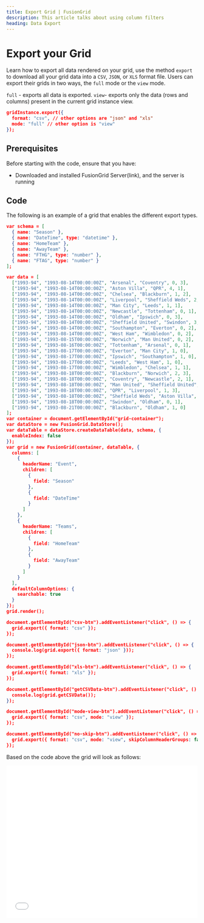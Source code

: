 ```yaml
---
title: Export Grid | FusionGrid
description: This article talks about using column filters
heading: Data Export
---
```

# Export your Grid
Learn how to export all data rendered on your grid, use the method `export` to download all your grid data into a `CSV`, `JSON`, or `XLS` format file. 
Users can export their grids in two ways, the `full` mode or the `view` mode. 

`full` - exports all data is exported.
`view`- exports only the data (rows and columns) present in the current grid instance view. 

```json
gridInstance.export({
  format: "csv", // other options are "json" and "xls"
  mode: "full" // other option is "view"
});
```
## Prerequisites

Before starting with the code, ensure that you have:

- Downloaded and installed FusionGrid Server(link), and the server is running

## Code

The following is an example of a grid that enables the different export types.
```json
var schema = [
  { name: "Season" },
  { name: "DateTime", type: "datetime" },
  { name: "HomeTeam" },
  { name: "AwayTeam" },
  { name: "FTHG", type: "number" },
  { name: "FTAG", type: "number" }
];

var data = [
  ["1993-94", "1993-08-14T00:00:00Z", "Arsenal", "Coventry", 0, 3],
  ["1993-94", "1993-08-14T00:00:00Z", "Aston Villa", "QPR", 4, 1],
  ["1993-94", "1993-08-14T00:00:00Z", "Chelsea", "Blackburn", 1, 2],
  ["1993-94", "1993-08-14T00:00:00Z", "Liverpool", "Sheffield Weds", 2, 0],
  ["1993-94", "1993-08-14T00:00:00Z", "Man City", "Leeds", 1, 1],
  ["1993-94", "1993-08-14T00:00:00Z", "Newcastle", "Tottenham", 0, 1],
  ["1993-94", "1993-08-14T00:00:00Z", "Oldham", "Ipswich", 0, 3],
  ["1993-94", "1993-08-14T00:00:00Z", "Sheffield United", "Swindon", 3, 1],
  ["1993-94", "1993-08-14T00:00:00Z", "Southampton", "Everton", 0, 2],
  ["1993-94", "1993-08-14T00:00:00Z", "West Ham", "Wimbledon", 0, 2],
  ["1993-94", "1993-08-15T00:00:00Z", "Norwich", "Man United", 0, 2],
  ["1993-94", "1993-08-16T00:00:00Z", "Tottenham", "Arsenal", 0, 1],
  ["1993-94", "1993-08-17T00:00:00Z", "Everton", "Man City", 1, 0],
  ["1993-94", "1993-08-17T00:00:00Z", "Ipswich", "Southampton", 1, 0],
  ["1993-94", "1993-08-17T00:00:00Z", "Leeds", "West Ham", 1, 0],
  ["1993-94", "1993-08-17T00:00:00Z", "Wimbledon", "Chelsea", 1, 1],
  ["1993-94", "1993-08-18T00:00:00Z", "Blackburn", "Norwich", 2, 3],
  ["1993-94", "1993-08-18T00:00:00Z", "Coventry", "Newcastle", 2, 1],
  ["1993-94", "1993-08-18T00:00:00Z", "Man United", "Sheffield United", 3, 0],
  ["1993-94", "1993-08-18T00:00:00Z", "QPR", "Liverpool", 1, 3],
  ["1993-94", "1993-08-18T00:00:00Z", "Sheffield Weds", "Aston Villa", 0, 0],
  ["1993-94", "1993-08-18T00:00:00Z", "Swindon", "Oldham", 0, 1],
  ["1993-94", "1993-08-21T00:00:00Z", "Blackburn", "Oldham", 1, 0]
];
var container = document.getElementById("grid-container");
var dataStore = new FusionGrid.DataStore();
var dataTable = dataStore.createDataTable(data, schema, {
  enableIndex: false
});
var grid = new FusionGrid(container, dataTable, {
  columns: [
    {
      headerName: "Event",
      children: [
        {
          field: "Season"
        },
        {
          field: "DateTime"
        }
      ]
    },
    {
      headerName: "Teams",
      children: [
        {
          field: "HomeTeam"
        },
        {
          field: "AwayTeam"
        }
      ]
    }
  ],
  defaultColumnOptions: {
    searchable: true
  }
});
grid.render();

document.getElementById("csv-btn").addEventListener("click", () => {
  grid.export({ format: "csv" });
});

document.getElementById("json-btn").addEventListener("click", () => {
  console.log(grid.export({ format: "json" }));
});

document.getElementById("xls-btn").addEventListener("click", () => {
  grid.export({ format: "xls" });
});

document.getElementById("getCSVData-btn").addEventListener("click", () => {
  console.log(grid.getCSVData());
});

document.getElementById("mode-view-btn").addEventListener("click", () => {
  grid.export({ format: "csv", mode: "view" });
});

document.getElementById("no-skip-btn").addEventListener("click", () => {
  grid.export({ format: "csv", mode: "view", skipColumnHeaderGroups: false });
});
```

Based on the code above the grid will look as follows:
<iframe width="100%" height="400" src="//jsfiddle.net/fusioncharts/yes496qj/embedded/result/" allowfullscreen="allowfullscreen" allowpaymentrequest frameborder="0"></iframe>
